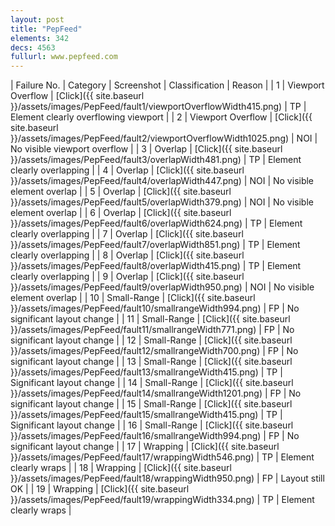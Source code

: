 ```yaml
---
layout: post
title: "PepFeed"
elements: 342
decs: 4563
fullurl: www.pepfeed.com
---
```

| Failure No. | Category | Screenshot | Classification | Reason | 
| 1 | Viewport Overflow | [Click]({{ site.baseurl }}/assets/images/PepFeed/fault1/viewportOverflowWidth415.png) | TP | Element clearly overflowing viewport |
| 2 | Viewport Overflow | [Click]({{ site.baseurl }}/assets/images/PepFeed/fault2/viewportOverflowWidth1025.png) | NOI | No visible viewport overflow |
| 3 | Overlap | [Click]({{ site.baseurl }}/assets/images/PepFeed/fault3/overlapWidth481.png) | TP | Element clearly overlapping |
| 4 | Overlap | [Click]({{ site.baseurl }}/assets/images/PepFeed/fault4/overlapWidth447.png) | NOI | No visible element overlap |
| 5 | Overlap | [Click]({{ site.baseurl }}/assets/images/PepFeed/fault5/overlapWidth379.png) | NOI | No visible element overlap |
| 6 | Overlap | [Click]({{ site.baseurl }}/assets/images/PepFeed/fault6/overlapWidth624.png) | TP | Element clearly overlapping |
| 7 | Overlap | [Click]({{ site.baseurl }}/assets/images/PepFeed/fault7/overlapWidth851.png) | TP | Element clearly overlapping |
| 8 | Overlap | [Click]({{ site.baseurl }}/assets/images/PepFeed/fault8/overlapWidth415.png) | TP | Element clearly overlapping |
| 9 | Overlap | [Click]({{ site.baseurl }}/assets/images/PepFeed/fault9/overlapWidth950.png) | NOI | No visible element overlap |
| 10 | Small-Range | [Click]({{ site.baseurl }}/assets/images/PepFeed/fault10/smallrangeWidth994.png) | FP | No significant layout change |
| 11 | Small-Range | [Click]({{ site.baseurl }}/assets/images/PepFeed/fault11/smallrangeWidth771.png) | FP | No significant layout change |
| 12 | Small-Range | [Click]({{ site.baseurl }}/assets/images/PepFeed/fault12/smallrangeWidth700.png) | FP | No significant layout change |
| 13 | Small-Range | [Click]({{ site.baseurl }}/assets/images/PepFeed/fault13/smallrangeWidth415.png) | TP | Significant layout change |
| 14 | Small-Range | [Click]({{ site.baseurl }}/assets/images/PepFeed/fault14/smallrangeWidth1201.png) | FP | No significant layout change |
| 15 | Small-Range | [Click]({{ site.baseurl }}/assets/images/PepFeed/fault15/smallrangeWidth415.png) | TP | Significant layout change |
| 16 | Small-Range | [Click]({{ site.baseurl }}/assets/images/PepFeed/fault16/smallrangeWidth994.png) | FP | No significant layout change |
| 17 | Wrapping | [Click]({{ site.baseurl }}/assets/images/PepFeed/fault17/wrappingWidth546.png) | TP | Element clearly wraps |
| 18 | Wrapping | [Click]({{ site.baseurl }}/assets/images/PepFeed/fault18/wrappingWidth950.png) | FP | Layout still OK |
| 19 | Wrapping | [Click]({{ site.baseurl }}/assets/images/PepFeed/fault19/wrappingWidth334.png) | TP | Element clearly wraps |
